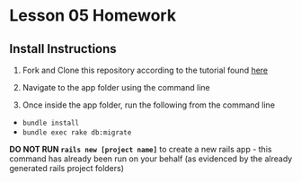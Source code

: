 # Lesson 05 Homework

## Install Instructions

1) Fork and Clone this repository according to the tutorial found [here](https://github.com/BE101KG/homework-assignment-instructions/blob/master/git_github_tutorial.pdf)

2) Navigate to the app folder using the command line

3) Once inside the app folder, run the following from the command line
 - ``bundle install``
 - ``bundle exec rake db:migrate``
 
**DO NOT RUN ``rails new [project name]``**  to create a new rails app - this command has already been run on your behalf (as evidenced by the already generated rails project folders)
 


